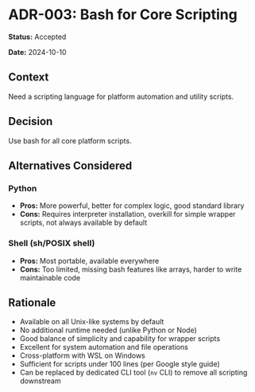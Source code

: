# ADR-003: Bash for Core Scripting

**Status:** Accepted

**Date:** 2024-10-10

## Context

Need a scripting language for platform automation and utility scripts.

## Decision

Use bash for all core platform scripts.

## Alternatives Considered

### Python

- **Pros:** More powerful, better for complex logic, good standard library
- **Cons:** Requires interpreter installation, overkill for simple wrapper scripts, not always available by default

### Shell (sh/POSIX shell)

- **Pros:** Most portable, available everywhere
- **Cons:** Too limited, missing bash features like arrays, harder to write maintainable code

## Rationale

- Available on all Unix-like systems by default
- No additional runtime needed (unlike Python or Node)
- Good balance of simplicity and capability for wrapper scripts
- Excellent for system automation and file operations
- Cross-platform with WSL on Windows
- Sufficient for scripts under 100 lines (per Google style guide)
- Can be replaced by dedicated CLI tool (`nv` CLI) to remove all scripting downstream
